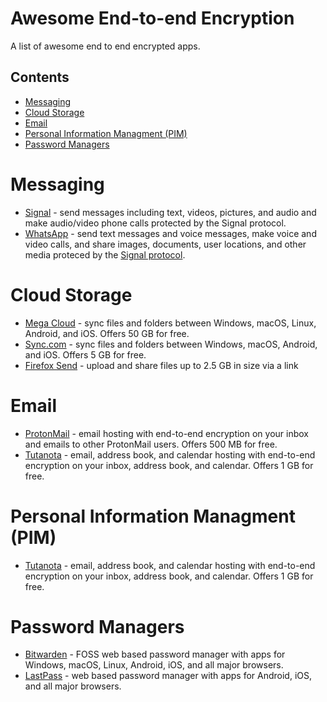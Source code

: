# Awesome End-to-end Encryption
A list of awesome end to end encrypted apps.

## Contents
* [Messaging](#Messaging)
* [Cloud Storage](#Cloud-Storage)
* [Email](#Email)
* [Personal Information Managment (PIM)](#Personal-Information-Managment-PIM)
* [Password Managers](#Password-Managers)

# Messaging
* [Signal](https://signal.org/) - send messages including text, videos, pictures, and audio and make audio/video phone calls protected by the Signal protocol.
* [WhatsApp](https://www.whatsapp.com/) - send text messages and voice messages, make voice and video calls, and share images, documents, user locations, and other media proteced by the [Signal protocol](https://signal.org/blog/whatsapp-complete/).

# Cloud Storage
* [Mega Cloud](https://mega.nz/) - sync files and folders between Windows, macOS, Linux, Android, and iOS. Offers 50 GB for free.
* [Sync.com](https://www.sync.com/) - sync files and folders between Windows, macOS, Android, and iOS. Offers 5 GB for free.
* [Firefox Send](https://send.firefox.com/) - upload and share files up to 2.5 GB in size via a link

# Email
* [ProtonMail](https://protonmail.com/) - email hosting with end-to-end encryption on your inbox and emails to other ProtonMail users. Offers 500 MB for free.
* [Tutanota](https://www.tutanota.com/) - email, address book, and calendar hosting with end-to-end encryption on your inbox, address book, and calendar. Offers 1 GB for free.

# Personal Information Managment (PIM)
* [Tutanota](https://www.tutanota.com/) - email, address book, and calendar hosting with end-to-end encryption on your inbox, address book, and calendar. Offers 1 GB for free.

# Password Managers
* [Bitwarden](https://bitwarden.com/) - FOSS web based password manager with apps for Windows, macOS, Linux, Android, iOS, and all major browsers.
* [LastPass](https://www.lastpass.com/) - web based password manager with apps for Android, iOS, and all major browsers.
